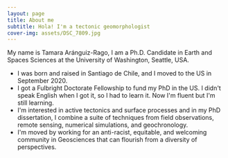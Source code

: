 ```yaml
---
layout: page
title: About me
subtitle: Hola! I'm a tectonic geomorphologist 
cover-img: assets/DSC_7809.jpg
---
```


My name is Tamara Aránguiz-Rago, I am a Ph.D. Candidate in Earth and Spaces Sciences at the University of Washington, Seattle, USA. 

- I was born and raised in Santiago de Chile, and I moved to the US in September 2020.
- I got a Fulbright Doctorate Fellowship to fund my PhD in the US. I didn't speak English when I got it, so I had to learn it. Now I'm fluent but I'm still learning.
- I'm interested in active tectonics and surface processes and in my PhD dissertation, I combine a suite of techniques from field observations, remote sensing, numerical simulations, and geochronology.  
- I'm moved by working for an anti-racist, equitable, and welcoming community in Geosciences that can flourish from a diversity of perspectives. 


